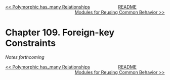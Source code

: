 <div>
<div style='float: left'><a href='ch108-polymorphic-has-many-relationships.md'>&lt;&lt; Polymorphic has_many Relationships</a></div>
<div style='float: right'><a href='ch110-modules-for-reusing-common-behavior.md'>Modules for Reusing Common Behavior &gt;&gt;</a></div>
<div style='float: inline-auto;text-align:center'><a href='README.md'>README</a></div>
<div style="clear: both"></div>
</div>

# Chapter 109. Foreign-key Constraints

*Notes forthcoming*

<div>
<div style='float: left'><a href='ch108-polymorphic-has-many-relationships.md'>&lt;&lt; Polymorphic has_many Relationships</a></div>
<div style='float: right'><a href='ch110-modules-for-reusing-common-behavior.md'>Modules for Reusing Common Behavior &gt;&gt;</a></div>
<div style='float: inline-auto;text-align:center'><a href='README.md'>README</a></div>
<div style="clear: both"></div>
</div>